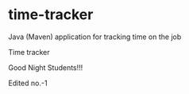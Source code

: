 # time-tracker
Java (Maven) application for tracking time on the job

Time tracker

Good Night Students!!!

Edited no.-1

